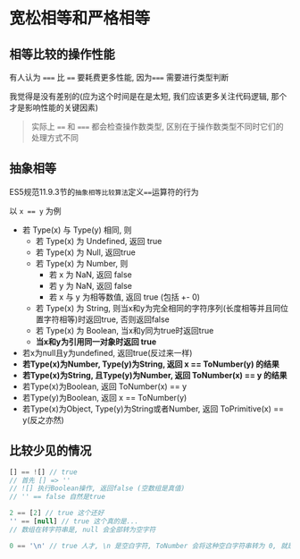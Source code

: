 # 宽松相等和严格相等

## 相等比较的操作性能

有人认为 `===` 比 `==` 要耗费更多性能, 因为`===` 需要进行类型判断

我觉得是没有差别的(应为这个时间是在是太短, 我们应该更多关注代码逻辑, 那个才是影响性能的关键因素)

> 实际上 `==` 和 `===` 都会检查操作数类型, 区别在于操作数类型不同时它们的处理方式不同


## 抽象相等

ES5规范11.9.3节的`抽象相等比较算法`定义`==`运算符的行为

以 `x == y` 为例
+ 若 Type(x) 与 Type(y) 相同, 则
  + 若 Type(x) 为 Undefined, 返回 true
  + 若 Type(x) 为 Null, 返回true
  + 若 Type(x) 为 Number, 则
    + 若 x 为 NaN, 返回 false
    + 若 y 为 NaN, 返回 false
    + 若 x 与 y 为相等数值, 返回 true (包括 +- 0)
  + 若 Type(x) 为 String, 则当x和y为完全相同的字符序列(长度相等并且同位置字符相等)时返回true, 否则返回false
  + 若 Type(x) 为 Boolean, 当x和y同为true时返回true
  + **当x和y为引用同一对象时返回 true**
+ 若x为null且y为undefined, 返回true(反过来一样)
+ **若Type(x)为Number, Type(y)为String, 返回 x == ToNumber(y) 的结果**
+ **若Type(x)为String, 且Type(y)为Number, 返回 ToNumber(x) == y 的结果**
+ 若Type(x)为Boolean, 返回 ToNumber(x) == y
+ 若Type(y)为Boolean, 返回 x == ToNumber(y)
+ 若Type(x)为Object, Type(y)为String或者Number, 返回 ToPrimitive(x) == y(反之亦然)


## 比较少见的情况

```js
[] == ![] // true
// 首先 [] => ''
// ![] 执行Boolean操作, 返回false (空数组是真值)
// '' == false 自然是true

2 == [2] // true 这个还好
'' == [null] // true 这个真的是...
// 数组在转字符串是, null 会全部转为空字符

0 == '\n' // true 人才, \n 是空白字符, ToNumber 会将这种空白字符串转为 0, 就是这么神奇
```

